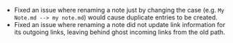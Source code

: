 - Fixed an issue where renaming a note just by changing the case (e.g. `My Note.md --> my note.md`) would cause duplicate entries to be created.
- Fixed an issue where renaming a note did not update link information for its outgoing links, leaving behind ghost incoming links from the old path.